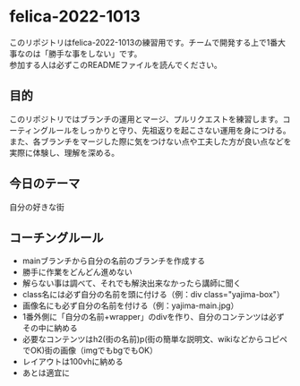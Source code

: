 # felica-2022-1013

このリポジトリはfelica-2022-1013の練習用です。チームで開発する上で1番大事なのは「勝手な事をしない」です。  
参加する人は必ずこのREADMEファイルを読んでください。


## 目的
このリポジトリではブランチの運用とマージ、プルリクエストを練習します。コーティングルールをしっかりと守り、先祖返りを起こさない運用を身につける。また、各ブランチをマージした際に気をつけない点や工夫した方が良い点などを実際に体験し、理解を深める。

## 今日のテーマ
自分の好きな街


## コーチングルール
- mainブランチから自分の名前のブランチを作成する
- 勝手に作業をどんどん進めない
- 解らない事は調べて、それでも解決出来なかったら講師に聞く
- class名には必ず自分の名前を頭に付ける（例：div class="yajima-box"）
- 画像名にも必ず自分の名前を付ける（例：yajima-main.jpg）
- 1番外側に「自分の名前+wrapper」のdivを作り、自分のコンテンツは必ずその中に納める
- 必要なコンテンツはh2(街の名前)p(街の簡単な説明文、wikiなどからコピペでOK)街の画像（imgでもbgでもOK）
- レイアウトは100vhに納める
- あとは適宜に
